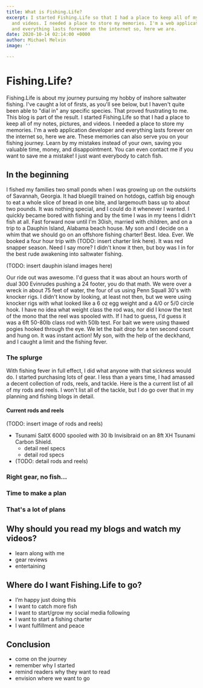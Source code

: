 ```yaml
---
title: What is Fishing.Life?
excerpt: I started Fishing.Life so that I had a place to keep all of my notes, pictures,
  and videos. I needed a place to store my memories. I'm a web application developer
  and everything lasts forever on the internet so, here we are.
date: 2020-10-14 02:14:00 +0000
author: Michael Melvin
image: ''

---
```

# Fishing.Life?

<p>Fishing.Life is about my journey pursuing my hobby of inshore saltwater fishing. I've caught a lot of firsts, as you'll see below, but I haven't quite been able to "dial in" any specific species. That proved frustrating to me. This blog is part of the result. I started Fishing.Life so that I had a place to keep all of my notes, pictures, and videos. I needed a place to store my memories. I'm a web application developer and everything lasts forever on the internet so, here we are. These memories can also serve you on your fishing journey. Learn by my mistakes instead of your own, saving you valuable time, money, and disappointment. You can even contact me if you want to save me a mistake! I just want everybody to catch fish.</p>

## In the beginning

<p>I fished my families two small ponds when I was growing up on the outskirts of Savannah, Georgia. It had bluegill trained on hotdogs, catfish big enough to eat a whole slice of bread in one bite, and largemouth bass up to about two pounds. It was nothing special, and I could do it whenever I wanted. I quickly became bored with fishing and by the time I was in my teens I didn't fish at all. Fast forward now until I'm 30ish, married with children, and on a trip to a Dauphin Island, Alabama beach house. My son and I decide on a whim that we should go on an offshore fishing charter! Best. Idea. Ever. We booked a four hour trip with (TODO: insert charter link here). It was red snapper season. Need I say more? I didn't know it then, but boy was I in for the best rude awakening into saltwater fishing.</p>

(TODO: insert dauphin island images here)

<p>Our ride out was awesome. I'd guess that it was about an hours worth of dual 300 Evinrudes pushing a 24 footer, you do that math. We were over a wreck in about 75 feet of water, the four of us using Penn Squall 30's with knocker rigs. I didn't know by looking, at least not then, but we were using knocker rigs with what looked like a 6 oz egg weight and a 4/0 or 5/0 circle hook. I have no idea what weight class the rod was, nor did I know the test of the mono that the reel was spooled with. If I had to guess, I'd guess it was a 6ft 50-80lb class rod with 50lb test. For bait we were using thawed pogies hooked through the eye. We let the bait drop for a ten second count and hung on. It was instant action! My son, with the help of the deckhand, and I caught a limit and the fishing fever.</p>

### The splurge

<p>With fishing fever in full effect, I did what anyone with that sickness would do. I started purchasing lots of gear. I less than a years time, I had amassed a decent collection of rods, reels, and tackle. Here is the a current list of all of my rods and reels. I won't list all of the tackle, but I do go over that in my planning and fishing blogs in detail.</p>

#### Current rods and reels

(TODO: insert image of rods and reels)

* Tsunami SaltX 6000 spooled with 30 lb Invisibraid on an 8ft XH Tsunami Carbon Shield.
  * detail reel specs
  * detail rod specs
* (TODO: detail rods and reels)

### Right gear, no fish...

### Time to make a plan

### That's a lot of plans

## Why should you read my blogs and watch my videos?

* learn along with me
* gear reviews
* entertaining

## Where do I want Fishing.Life to go?

* I’m happy just doing this
* I want to catch more fish
* I want to start/grow my social media following
* I want to start a fishing charter
* I want fulfillment and peace

## Conclusion

* come on the journey
* remember why I started
* remind readers why they want to read
* envision where we want to go